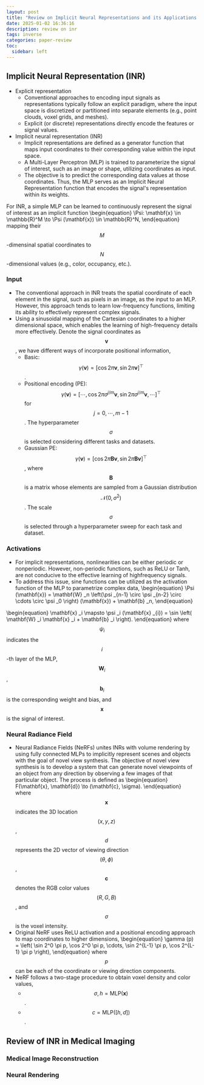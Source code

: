 ```yaml
---
layout: post
title: "Review on Implicit Neural Representations and its Applications in Medical Imaging"
date: 2025-01-02 16:36:16
description: review on inr
tags: inverse
categories: paper-review
toc:
  sidebar: left
---
```


## Implicit Neural Representation (INR)

* Explicit representation
    - Conventional approaches to encoding input signals as representations typically follow an explicit paradigm, where the input space is discretized or partitioned into separate elements (e.g., point clouds, voxel grids, and meshes).
    - Explicit (or discrete) representations directly encode the features or signal values.
* Implicit neural representation (INR)
    - Implicit representations are defined as a generator function that maps input coordinates to their corresponding value within the input space.
    - A Multi-Layer Perceptron (MLP) is trained to parameterize the signal of interest, such as an image or shape, utilizing coordinates as input.
    - The objective is to predict the corresponding data values at those coordinates. Thus, the MLP serves as an Implicit Neural Representation function that encodes the signal's representation within its weights.

For INR, a simple MLP can be learned to continuously represent the signal of interest as an implicit function
\begin{equation}
    \Psi: \mathbf{x} \in \mathbb{R}^M \to \Psi (\mathbf{x}) \in \mathbb{R}^N,
\end{equation}
mapping their $$M$$-dimensinal spatial coordinates to $$N$$-dimensional values (e.g., color, occupancy, etc.).

### Input

- The conventional approach in INR treats the spatial coordinate of each element in the signal, such as pixels in an image, as the input to an MLP. However, this approach tends to learn low-frequency functions, limiting its ability to effectively represent complex signals.
- Using a sinusoidal mapping of the Cartesian coordinates to a higher dimensional space, which enables the learning of high-frequency details more effectively. Denote the signal coordinates as $$\mathbf{v}$$, we have different ways of incorporate positional information,
    - Basic: $$\gamma (\mathbf{v}) = \left[ \cos 2\pi\mathbf{v}, \sin 2\pi\mathbf{v} \right]^\top$$.
    - Positional encoding (PE): $$\gamma (\mathbf{v}) = \left[ \cdots, \cos 2\pi\sigma^{j/m}\mathbf{v}, \sin 2\pi\sigma^{j/m}\mathbf{v}, \cdots \right]^\top$$ for $$j = 0, \cdots, m-1$$. The hyperparameter $$\sigma$$ is selected considering different tasks and datasets.
    - Gaussian PE: $$\gamma (\mathbf{v}) = \left[ \cos 2\pi\mathbf{B}\mathbf{v}, \sin 2\pi\mathbf{B}\mathbf{v} \right]^\top$$, where $$\mathbf{B}$$ is a matrix whose elements are sampled from a Gaussian distribution $$\mathcal{N} \left( 0, \sigma^2 \right)$$. The scale $$\sigma$$ is selected through a hyperparameter sweep for each task and dataset.

### Activations

- For implicit representations, nonlinearities can be either periodic or nonperiodic. However, non-periodic functions, such as ReLU or Tanh, are not conducive to the effective learning of highfrequency signals.
- To address this issue, sine functions can be utilized as the activation function of the MLP to parametrize complex data,
\begin{equation}
    \Psi (\mathbf{x}) = \mathbf{W} _n \left(\psi _{n-1} \circ \psi _{n-2} \circ \cdots \circ \psi _0 \right) (\mathbf{x}) + \mathbf{b} _n,
\end{equation}
<!-- \begin{eqation}
    \Psi (\mathbf{x}) = \mathbf{W} _n \left(\psi _{n-1} \circ \psi _{n-2} \circ \cdots \circ \psi _0 \right) (\mathbf{x}) + \mathbf{b} _n \\
    \mathbf{x} _i \mapsto \psi _i (\mathbf{x} _{i}) = \sin \left( \mathbf{W} _i \mathbf{x} _i + \mathbf{b} _i \right).
\end{equation} -->
\begin{equation}
    \mathbf{x} _i \mapsto \psi _i (\mathbf{x} _{i}) = \sin \left( \mathbf{W} _i \mathbf{x} _i + \mathbf{b} _i \right).
\end{equation}
where $$\psi _i$$ indicates the $$i$$-th layer of the MLP, $$\mathbf{W} _i$$, $$\mathbf{b} _i$$ is the corresponding weight and bias, and $$\mathbf{x}$$ is the signal of interest.

### Neural Radiance Field

- Neural Radiance Fields (NeRFs) unites INRs with volume rendering by using fully connected MLPs to implicitly represent scenes and objects with the goal of novel view synthesis. The objective of novel view synthesis is to develop a system that can generate novel viewpoints of an object from any direction by observing a few images of that particular object. The process is defined as
\begin{equation}
    F(\mathbf{x}, \mathbf{d}) \to (\mathbf{c}, \sigma).
\end{equation}
where $$\mathbf{x}$$ indicates the 3D location $$(x, y, z)$$, $$d$$ represents the 2D vector of viewing direction $$(\theta, \phi)$$, $$\mathbf{c}$$ denotes the RGB color values $$(R, G, B)$$, and $$\sigma$$ is the voxel intensity.
- Original NeRF uses ReLU activation and a positional encoding approach to map coordinates to higher dimensions,
\begin{equation}
    \gamma (p) = \left( \sin 2^0 \pi p, \cos 2^0 \pi p, \cdots, \sin 2^{L-1} \pi p, \cos 2^{L-1} \pi p \right),
\end{equation}
where $$p$$ can be each of the coordinate or viewing direction components.
- NeRF follows a two-stage procedure to obtain voxel density and color values,
    - $$\sigma, h = \text{MLP} (\mathbf{x})$$.
    - $$c = \text{MLP} ([h, d])$$.



## Review of INR in Medical Imaging

### Medical Image Reconstruction

### Neural Rendering